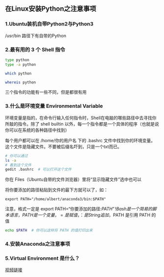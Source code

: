 ## 在Linux安装Python之注意事项

### 1.Ubuntu装机自带Python2与Python3
/usr/bin 路径下有自带的Python

### 2.最有用的 3 个 Shell 指令
```bash
type python
type -a python

which python

whereis python
```
三个指令的功能有一些不同，但是都很有用

### 3.什么是环境变量 Environmental Variable
环境变量是指的，在命令行输入任何指令时，Shell在电脑的哪些路径中去寻找你所敲的指令。除了 shell builtin 以外，每一个指令都是一个具体的程序（也就是说你可以在系统的各种路径中找到）

每个用户都可以在 /home/你的用户名 下的 .bashrc 文件中找到你的环境变量。这个文件是隐藏文件。不要被后缀名吓到，只是一个txt而已。
```bash
# 你可以通过
ls -a
# 看到这个文件
gedit .bashrc  # 可以打开这个文件
```
你在 Files（Ubuntu自带的文件浏览器）里将“显示隐藏文件”选中也可以

将你要添加的路径粘贴到文件的最下方就可以了，如：
```
export PATH="/home/albert/anaconda3/bin:$PATH"
```
注意，格式一定是 export PATH=“你要添加的路径:$PATH” !  
Bash 是一个简易的脚本语言，PATH 是一个变量，= 是赋值，：是String追加，$PATH 是引用 PATH 的值
```Bash
echo $PATH  # 你可以这样将 PATH 的值打印出来
```

### 4.安装Anaconda之注意事项

### 5.Virtual Environment 是什么？

[视频链接]()
